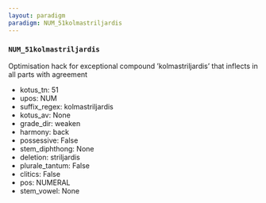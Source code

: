 ```yaml
---
layout: paradigm
paradigm: NUM_51kolmastriljardis
---
```

### ` NUM_51kolmastriljardis `

Optimisation hack for exceptional compound ’kolmastriljardis’ that inflects in all parts with agreement
* kotus_tn: 51
* upos: NUM
* suffix_regex: kolmastriljardis
* kotus_av: None
* grade_dir: weaken
* harmony: back
* possessive: False
* stem_diphthong: None
* deletion: striljardis
* plurale_tantum: False
* clitics: False
* pos: NUMERAL
* stem_vowel: None
